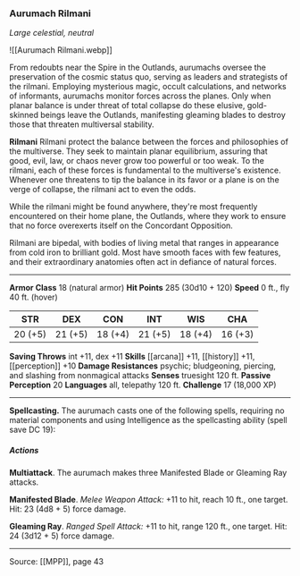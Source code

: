 ### Aurumach Rilmani
_Large celestial, neutral_

![[Aurumach Rilmani.webp]]

From redoubts near the Spire in the Outlands, aurumachs oversee the preservation of the cosmic status quo, serving as leaders and strategists of the rilmani. Employing mysterious magic, occult calculations, and networks of informants, aurumachs monitor forces across the planes. Only when planar balance is under threat of total collapse do these elusive, gold-skinned beings leave the Outlands, manifesting gleaming blades to destroy those that threaten multiversal stability.


**Rilmani** Rilmani protect the balance between the forces and philosophies of the multiverse. They seek to maintain planar equilibrium, assuring that good, evil, law, or chaos never grow too powerful or too weak. To the rilmani, each of these forces is fundamental to the multiverse's existence. Whenever one threatens to tip the balance in its favor or a plane is on the verge of collapse, the rilmani act to even the odds.

While the rilmani might be found anywhere, they're most frequently encountered on their home plane, the Outlands, where they work to ensure that no force overexerts itself on the Concordant Opposition.

Rilmani are bipedal, with bodies of living metal that ranges in appearance from cold iron to brilliant gold. Most have smooth faces with few features, and their extraordinary anatomies often act in defiance of natural forces.





---

**Armor Class** 18 (natural armor)
**Hit Points** 285 (30d10 + 120)
**Speed** 0 ft., fly 40 ft. (hover)

| STR     | DEX     | CON     | INT     | WIS     | CHA     |
|---------|---------|---------|---------|---------|---------|
| 20 (+5) | 21 (+5) | 18 (+4) | 21 (+5) | 18 (+4) | 16 (+3) |

**Saving Throws** int +11, dex +11
**Skills** [[arcana]] +11, [[history]] +11, [[perception]] +10
**Damage Resistances** psychic; bludgeoning, piercing, and slashing from nonmagical attacks
**Senses** truesight 120 ft.
**Passive Perception** 20
**Languages** all, telepathy 120 ft.
**Challenge** 17 (18,000 XP)

---

**Spellcasting.** The aurumach casts one of the following spells, requiring no material components and using Intelligence as the spellcasting ability (spell save DC 19):

##### Actions
**Multiattack**. The aurumach makes three Manifested Blade or Gleaming Ray attacks.

**Manifested Blade**. _Melee Weapon Attack:_ +11 to hit, reach 10 ft., one target. Hit: 23 (4d8 + 5) force damage.

**Gleaming Ray**. _Ranged Spell Attack:_ +11 to hit, range 120 ft., one target. Hit: 24 (3d12 + 5) force damage.


---

Source: [[MPP]], page 43